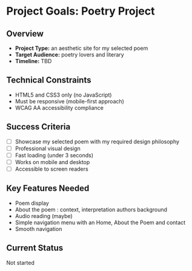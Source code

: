 # Project Goals: Poetry Project

## Overview
- **Project Type:** an aesthetic site for my selected poem 
- **Target Audience:** poetry lovers and literary 
- **Timeline:** TBD

## Technical Constraints
- HTML5 and CSS3 only (no JavaScript)
- Must be responsive (mobile-first approach)
- WCAG AA accessibility compliance


## Success Criteria
- [ ] Showcase my selected poem with my required design philosophy 
- [ ] Professional visual design
- [ ] Fast loading (under 3 seconds)
- [ ] Works on mobile and desktop
- [ ] Accessible to screen readers

## Key Features Needed
- Poem display
- About the poem : context, interpretation authors background
- Audio reading (maybe)
- Simple navigation menu with an Home, About the Poem and contact 
- Smooth navigation

## Current Status
Not started 